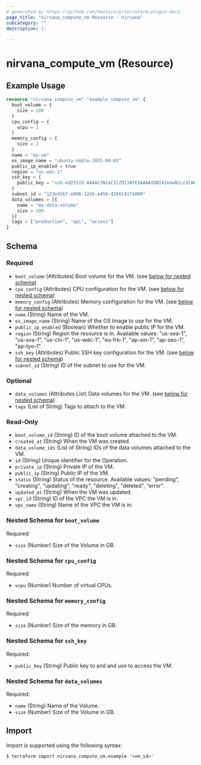 ```yaml
---
# generated by https://github.com/hashicorp/terraform-plugin-docs
page_title: "nirvana_compute_vm Resource - nirvana"
subcategory: ""
description: |-
  
---
```


# nirvana_compute_vm (Resource)



## Example Usage

```terraform
resource "nirvana_compute_vm" "example_compute_vm" {
  boot_volume = {
    size = 100
  }
  cpu_config = {
    vcpu = 2
  }
  memory_config = {
    size = 2
  }
  name = "my-vm"
  os_image_name = "ubuntu-noble-2025-04-03"
  public_ip_enabled = true
  region = "us-wdc-1"
  ssh_key = {
    public_key = "ssh-ed25519 AAAAC3NzaC1lZDI1NTE5AAAAIDBIASkmwNiLcdlW6927Zjt1Hf7Kw/PpEZ4Zm+wU9wn2"
  }
  subnet_id = "123e4567-e89b-12d3-a456-426614174000"
  data_volumes = [{
    name = "my-data-volume"
    size = 100
  }]
  tags = ["production", "api", "access"]
}
```

<!-- schema generated by tfplugindocs -->
## Schema

### Required

- `boot_volume` (Attributes) Boot volume for the VM. (see [below for nested schema](#nestedatt--boot_volume))
- `cpu_config` (Attributes) CPU configuration for the VM. (see [below for nested schema](#nestedatt--cpu_config))
- `memory_config` (Attributes) Memory configuration for the VM. (see [below for nested schema](#nestedatt--memory_config))
- `name` (String) Name of the VM.
- `os_image_name` (String) Name of the OS Image to use for the VM.
- `public_ip_enabled` (Boolean) Whether to enable public IP for the VM.
- `region` (String) Region the resource is in.
Available values: "us-sea-1", "us-sva-1", "us-chi-1", "us-wdc-1", "eu-frk-1", "ap-sin-1", "ap-seo-1", "ap-tyo-1".
- `ssh_key` (Attributes) Public SSH key configuration for the VM. (see [below for nested schema](#nestedatt--ssh_key))
- `subnet_id` (String) ID of the subnet to use for the VM.

### Optional

- `data_volumes` (Attributes List) Data volumes for the VM. (see [below for nested schema](#nestedatt--data_volumes))
- `tags` (List of String) Tags to attach to the VM.

### Read-Only

- `boot_volume_id` (String) ID of the boot volume attached to the VM.
- `created_at` (String) When the VM was created.
- `data_volume_ids` (List of String) IDs of the data volumes attached to the VM.
- `id` (String) Unique identifier for the Operation.
- `private_ip` (String) Private IP of the VM.
- `public_ip` (String) Public IP of the VM.
- `status` (String) Status of the resource.
Available values: "pending", "creating", "updating", "ready", "deleting", "deleted", "error".
- `updated_at` (String) When the VM was updated.
- `vpc_id` (String) ID of the VPC the VM is in.
- `vpc_name` (String) Name of the VPC the VM is in.

<a id="nestedatt--boot_volume"></a>
### Nested Schema for `boot_volume`

Required:

- `size` (Number) Size of the Volume in GB.


<a id="nestedatt--cpu_config"></a>
### Nested Schema for `cpu_config`

Required:

- `vcpu` (Number) Number of virtual CPUs.


<a id="nestedatt--memory_config"></a>
### Nested Schema for `memory_config`

Required:

- `size` (Number) Size of the memory in GB.


<a id="nestedatt--ssh_key"></a>
### Nested Schema for `ssh_key`

Required:

- `public_key` (String) Public key to and and use to access the VM.


<a id="nestedatt--data_volumes"></a>
### Nested Schema for `data_volumes`

Required:

- `name` (String) Name of the Volume.
- `size` (Number) Size of the Volume in GB.

## Import

Import is supported using the following syntax:

```shell
$ terraform import nirvana_compute_vm.example '<vm_id>'
```
